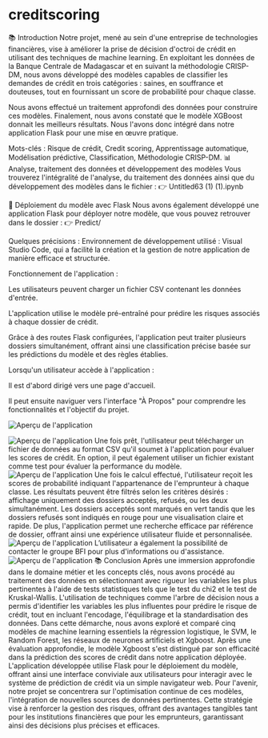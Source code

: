 # creditscoring
📚 Introduction
Notre projet, mené au sein d'une entreprise de technologies financières, vise à améliorer la prise de décision d'octroi de crédit en utilisant des techniques de machine learning.
En exploitant les données de la Banque Centrale de Madagascar et en suivant la méthodologie CRISP-DM, nous avons développé des modèles capables de classifier les demandes de crédit en trois catégories : saines, en souffrance et douteuses, tout en fournissant un score de probabilité pour chaque classe.

Nous avons effectué un traitement approfondi des données pour construire ces modèles. Finalement, nous avons constaté que le modèle XGBoost donnait les meilleurs résultats. Nous l'avons donc intégré dans notre application Flask pour une mise en œuvre pratique.

Mots-clés : Risque de crédit, Credit scoring, Apprentissage automatique, Modélisation prédictive, Classification, Méthodologie CRISP-DM.
📊 Analyse, traitement des données et développement des modèles
Vous trouverez l'intégralité de l'analyse, du traitement des données ainsi que du développement des modèles dans le fichier :
👉 Untitled63 (1) (1).ipynb

🚀 Déploiement du modèle avec Flask
Nous avons également développé une application Flask pour déployer notre modèle, que vous pouvez retrouver dans le dossier :
👉 Predict/

Quelques précisions :
Environnement de développement utilisé : Visual Studio Code, qui a facilité la création et la gestion de notre application de manière efficace et structurée.

Fonctionnement de l'application :

Les utilisateurs peuvent charger un fichier CSV contenant les données d'entrée.

L'application utilise le modèle pré-entraîné pour prédire les risques associés à chaque dossier de crédit.

Grâce à des routes Flask configurées, l'application peut traiter plusieurs dossiers simultanément, offrant ainsi une classification précise basée sur les prédictions du modèle et des règles établies.

Lorsqu'un utilisateur accède à l'application :

Il est d'abord dirigé vers une page d'accueil.

Il peut ensuite naviguer vers l'interface "À Propos" pour comprendre les fonctionnalités et l'objectif du projet.

![Aperçu de l'application]([chemin/vers/ton/image.png]())

![Aperçu de l'application](https://github.com/FyrielBlt/creditscoring/blob/main/c1.PNG)
Une fois prêt, l'utilisateur peut télécharger un fichier de données au format CSV qu'il soumet à
l'application pour évaluer les scores de crédit. 
En option, il peut également utiliser un fichier existant comme test pour évaluer la performance
du modèle.
![Aperçu de l'application](chemin/vers/ton/image.png)
Une fois le calcul effectué, l'utilisateur reçoit les scores de probabilité indiquant l'appartenance de
l'emprunteur à chaque classe. Les résultats peuvent être filtrés selon les critères désirés : affichage
uniquement des dossiers acceptés, refusés, ou les deux simultanément. Les dossiers acceptés sont
marqués en vert tandis que les dossiers refusés sont indiqués en rouge pour une visualisation claire
et rapide. De plus, l'application permet une recherche efficace par référence de dossier, offrant
ainsi une expérience utilisateur fluide et personnalisée.
![Aperçu de l'application](chemin/vers/ton/image.png)
L’utilisateur a également la possibilité de contacter le groupe BFI pour plus d'informations ou
d'assistance.
![Aperçu de l'application](chemin/vers/ton/image.png)
📚 Conclusion 
Après une immersion approfondie dans le domaine métier et les concepts clés, nous avons procédé
au traitement des données en sélectionnant avec rigueur les variables les plus pertinentes à l'aide
de tests statistiques tels que le test du chi2 et le test de Kruskal-Wallis. L'utilisation de techniques
comme l'arbre de décision nous a permis d'identifier les variables les plus influentes pour prédire
le risque de crédit, tout en incluant l'encodage, l'équilibrage et la standardisation des données.
Dans cette démarche, nous avons exploré et comparé cinq modèles de machine learning essentiels
la régression logistique, le SVM, le Random Forest, les réseaux de neurones artificiels et Xgboost.
Après une évaluation approfondie, le modèle Xgboost s'est distingué par son efficacité dans la
prédiction des scores de crédit dans notre application déployée.
L'application développée utilise Flask pour le déploiement du modèle, offrant ainsi une interface
conviviale aux utilisateurs pour interagir avec le système de prédiction de crédit via un simple
navigateur web.
Pour l'avenir, notre projet se concentrera sur l'optimisation continue de ces modèles, l'intégration
de nouvelles sources de données pertinentes. Cette stratégie vise à renforcer la gestion des risques,
offrant des avantages tangibles tant pour les institutions financières que pour les emprunteurs,
garantissant ainsi des décisions plus précises et efficaces.
